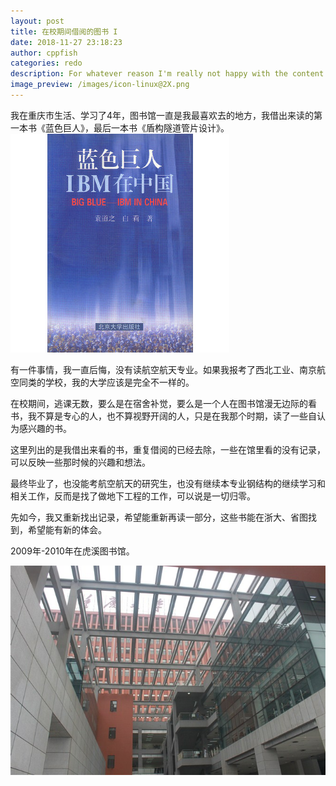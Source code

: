 ```yaml
---
layout: post
title: 在校期间借阅的图书 I
date: 2018-11-27 23:18:23
author: cppfish
categories: redo
description: For whatever reason I'm really not happy with the content I've written in the past so I'm going to start over again, from scratch.
image_preview: /images/icon-linux@2X.png
---
```


我在重庆市生活、学习了4年，图书馆一直是我最喜欢去的地方，我借出来读的第一本书《蓝色巨人》，最后一本书《盾构隧道管片设计》。
![](/images/cqu/big-blue-IBM-in-China.jpg)



有一件事情，我一直后悔，没有读航空航天专业。如果我报考了西北工业、南京航空同类的学校，我的大学应该是完全不一样的。

在校期间，逃课无数，要么是在宿舍补觉，要么是一个人在图书馆漫无边际的看书，我不算是专心的人，也不算视野开阔的人，只是在我那个时期，读了一些自认为感兴趣的书。

这里列出的是我借出来看的书，重复借阅的已经去除，一些在馆里看的没有记录，可以反映一些那时候的兴趣和想法。

最终毕业了，也没能考航空航天的研究生，也没有继续本专业钢结构的继续学习和相关工作，反而是找了做地下工程的工作，可以说是一切归零。

先如今，我又重新找出记录，希望能重新再读一部分，这些书能在浙大、省图找到，希望能有新的体会。

2009年-2010年在虎溪图书馆。

![](/images/cqu/cqu-huxi-lib.jpg)

<!-- external_url: # -->


<!--  
|                       题名                       |       索书号       |         馆藏地        |             借阅时间           |
|:------------------------------------------------:|:------------------:|:---------------------:|:------------------------------:|
|                     蓝色巨人                     |     F12 1998 1     |    虎溪馆密集书库1    |            2009/9/28           |
|                 大学物理简明教程                 |     O4   2005 4    |   虎溪自然科学阅览室  |            2009/9/30           |
|                     物理化学                     |    O64   2001 27   |   虎溪自然科学阅览室  |            2009/9/30           |
|                弗兰克·劳埃德·赖特                |   TU20   2005 109  |   虎溪自然科学阅览室  |           2009/10/10           |
|              当代中国建筑艺术精品集              |   TU-88   1999 1   |   虎溪自然科学阅览室  |           2009/10/10           |
|                   中国楹联故事                   |    I269   2006 1   |    虎溪馆密集书库1    |           2009/10/12           |
|                    我们的命运                    |    G11   2005 1    |    虎溪馆密集书库1    |           2009/10/16           |
|                 英文经典歌词赏析                 |   H319   2005 57   |    虎溪馆密集书库1    |           2009/10/16           |
|                    不可思议的e                   |    O1-4   2005 7   |   虎溪自然科学阅览室  |           2009/10/19           |
|                 中国报告文学年选                 |    I25   2004 8    |    虎溪馆密集书库1    |           2009/10/27           |
|                     重庆通史                     |  K297   2002 2-下  |    虎溪馆密集书库1    |           2009/10/27           |
|                   数学方法溯源                   |   O1-0   2008 14   |   虎溪自然科学阅览室  |            2009/11/3           |
|                   初等数学研究                   |    O12   1995 1    |   虎溪自然科学阅览室  |            2009/11/3           |
|                   浙大的大师们                   |   K825   2007 82   |     人文社科图书馆    |           2009/11/10           |
|                   人文地理随笔                   |    K901   2005 4   |     人文社科图书馆    |           2009/11/10           |
|                     无机化学                     |    O61   2006 8    |   虎溪自然科学阅览室  |           2009/11/18           |
|                     科学革命                     |     N0   2004 6    |   虎溪自然科学阅览室  |            2009/12/9           |
|                  医学·心理·民俗                  |    R-0   2004 3    |        理学分馆       |            2009/12/9           |
|           生物技术与基因工程图解小百科           |     Q8   2005 9    |   虎溪自然科学阅览室  |           2009/12/15           |
|                     濠镜风韵                     |   TU-86   2005 3   |   虎溪自然科学阅览室  |           2009/12/15           |
|                 象棋实用残局新招                 |    G89   2004 31   |     人文社科图书馆    |            2010/1/5            |
|                 中国民间禁忌风俗                 |    K892   2005 5   |    虎溪馆密集书库1    |            2010/1/5            |
|                 20世纪英国文学史                 |    I561   2006 3   |  C历史文献馆密集书库  |            2010/1/13           |
|               后现代思想的数学根源               |    O1-0   2005 1   |   虎溪自然科学阅览室  |            2010/1/13           |
|             新概念素描与造型语言解析             |    J21   2004 34   |    虎溪馆密集书库1    |            2010/1/21           |
|                     色彩构成                     |    J21   2004 35   |    虎溪馆密集书库1    |            2010/1/21           |
|                     平面构成                     |    J21   2004 37   |    虎溪馆密集书库1    |            2010/1/21           |
|                  中外建筑钢笔画                  |    TU20   1991 1   |   虎溪自然科学阅览室  |            2010/1/21           |
|               大学英语考试能力突破               |   H310   2004 37   |     虎溪外语阅览室    |            2010/3/2            |
|            概率论、随机过程与数理统计            |    O21   2008 52   |   虎溪自然科学阅览室  |            2010/3/8            |
|                 电动力学教学指导                 |    O44   2000 18   |   虎溪自然科学阅览室  |            2010/3/8            |
|                   图解电机电器                   |    TM5   2000 2    |   虎溪自然科学阅览室  |            2010/3/8            |
|                    运筹学导论                    |    O22   2007 35   |        社科借阅       |            2010/3/12           |
|     中文版AutoCAD   2007建筑设计轻松现场实战     |   TU20   2007 184  |   虎溪自然科学阅览室  |            2010/3/12           |
|                     预测未来                     |    G30   2006 18   |     人文社科图书馆    |            2010/3/23           |
|                    音乐启蒙书                    |   H319   2007 134  |     虎溪外语阅览室    |            2010/3/23           |
|                   二战秘密档案                   |     E5   2005 4    |     人文社科图书馆    |            2010/3/24           |
|                   狗娘养的战争                   |    K837   2005 5   |    虎溪馆密集书库1    |            2010/3/24           |
|               Visual   C++简明教程               |  TP312   2007 570  |   虎溪自然科学阅览室  |            2010/4/6            |
|             航天无线电测控原理与系统             |     V5   2008 5    |   虎溪自然科学阅览室  |            2010/4/6            |
|                    C++程序设计                   |  TP312   2008 605  |   虎溪自然科学阅览室  |            2010/4/16           |
|               快速学会看电子电路图               |   TN79   2009 34   |   虎溪自然科学阅览室  |            2010/4/25           |
|                  天线与电波传播                  |    TN82   2009 1   |   虎溪自然科学阅览室  |            2010/4/25           |
|                    逻辑学基础                    |    B8   2008 543   |     人文社科图书馆    |            2010/5/4            |
|                 风格研究 文本理论                |    I044   2009 1   |     人文社科图书馆    |            2010/5/4            |
|                 梵高与毕加索对话                 |   K835   2004 30   |    虎溪馆密集书库1    |            2010/5/5            |
|                  建筑绘图与配景                  |    TU20   2000 8   |   虎溪自然科学阅览室  |            2010/5/5            |
|          C语言程序设计习题解答与上机指导         |  TP312   2007 567  |   虎溪自然科学阅览室  |            2010/5/10           |
|           3ds max   2008中文版应用教程           |  TP391   2008 819  |   虎溪自然科学阅览室  |            2010/5/15           |
|                   电子商务导论                   |   F71   2009 247   |  C历史文献馆密集书库  |            2010/5/24           |
|                 广告创意案例评析                 |   F71   2009 183   |        社科借阅       |            2010/5/27           |
|               实用BIOS与注册表应用               |  TP316   2008 223  |   虎溪自然科学阅览室  |            2010/5/27           |
|               安利金牌销售员的秘密               |   F27   2005 560   |    虎溪馆密集书库1    |            2010/5/31           |
|                     工程制图                     |   TB23   2006 50   |   虎溪自然科学阅览室  |            2010/5/31           |
|                     重拳出击                     |  TP316   2008 233  |   虎溪自然科学阅览室  |            2010/5/31           |
|                    冬吴相对论                    |   F0-4   2009 15   |        社科借阅       |            2010/6/17           |
|                 撬动地球的Google                 |   F27   2006 502   |  C历史文献馆密集书库  |            2010/6/17           |
|                     微软360度                    |    F47   2008 14   |     人文社科图书馆    |            2010/6/17           |
|        全国计算机等级考试笔试+上机全真模拟       |  TP312   2008 683  |   虎溪自然科学阅览室  |            2010/6/17           |
|         AutoCAD   2006中文版完全自学手册         |  TP391   2006 608  |   虎溪自然科学阅览室  |            2010/6/17           |
|                    密码学基础                    |   TN91   2008 143  |   虎溪自然科学阅览室  |            2010/6/28           |
|                     IT导航图                     |   TN91   2010 15   |   虎溪自然科学阅览室  |            2010/6/28           |
|                    麦肯锡传奇                    |   F27   2006 181   |   A区理工馆密集书库   |            2010/7/5            |
|                   奥美的观点IV                   |   F27   2006 310   |     人文社科图书馆    |            2010/7/5            |
|               椭圆曲线密码算法导引               |   TN91   2008 156  |   虎溪自然科学阅览室  |            2010/9/7            |
|                建筑夜景效果图制作                |    TU11   2005 7   |   虎溪自然科学阅览室  |            2010/9/11           |
|                       北京                       |   TU-86   2009 9   |   虎溪自然科学阅览室  |            2010/9/11           |
|                     慎修思永                     |   TU-88   2004 1   |   虎溪自然科学阅览室  |            2010/9/11           |
|                    心识的力量                    |    B9   2004 66    |    虎溪馆密集书库1    |            2010/9/13           |
|                   J2ME 技术手册                  |  TP312   2004 203  |   虎溪自然科学阅览室  |            2010/9/19           |
|                   J2ME应用教程                   |  TP312   2007 107  |   虎溪自然科学阅览室  |            2010/9/25           |
|        精通BIOS/注册表疑难解析与技巧1200例       |   TP316   2006 37  |   虎溪自然科学阅览室  |            2010/9/25           |
|                     人月神话                     |    F47   2007 3    |     人文社科图书馆    |            2010/10/8           |
|              3ds Max   2009基础教程              |  TP391   2009 610  |   虎溪自然科学阅览室  |            2010/10/8           |
|                   Java 程序设计                  |   TP312   2010 95  |   虎溪自然科学阅览室  |           2010/10/21           |
|                原子物理与量子力学                |    O56   2008 7    |   虎溪自然科学阅览室  |           2010/10/24           |
|                     线性代数                     |    O15   2010 2    |   虎溪自然科学阅览室  |           2010/10/31           |
|                     问鼎苍穹                     |    F42   2009 87   |     人文社科图书馆    |            2010/11/1           |
|                     红楼梦悟                     |    I207   2009 9   |     人文社科图书馆    |            2010/11/3           |
|                     建筑诗学                     |   TU20   2006 90   |   虎溪自然科学阅览室  |            2010/11/3           |
|                 大学英语核心语法                 |   H314   2008 16   |     虎溪外语阅览室    |           2010/11/21           |
|               高等数学例题与习题集               |    O13   2008 48   |        理学分馆       |           2010/11/26           |
|                  世界现代设计史                  |    J50   2009 13   |  C历史文献馆密集书库  |           2010/11/30           |
|            PowerBuilder编程技术全接触            |  TP311   2007 227  |   虎溪自然科学阅览室  |           2010/12/13           |
|                  核能开发与应用                  |     TL   2005 1    |   虎溪自然科学阅览室  |           2010/12/28           |

-->